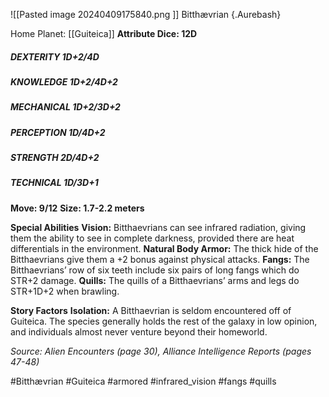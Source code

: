 ![[Pasted image 20240409175840.png ]]
Bitthævrian {.Aurebash}

Home Planet: [[Guiteica]]
**Attribute Dice: 12D**
##### DEXTERITY 1D+2/4D
##### KNOWLEDGE 1D+2/4D+2
##### MECHANICAL 1D+2/3D+2
##### PERCEPTION 1D/4D+2
##### STRENGTH 2D/4D+2
##### TECHNICAL 1D/3D+1
**Move: 9/12**
**Size: 1.7-2.2 meters**

**Special Abilities**
**Vision:** Bitthaevrians can see infrared radiation, giving them the ability to see in complete darkness, provided there are heat differentials in the environment.
**Natural Body Armor:** The thick hide of the Bitthaevrians give them a +2 bonus against physical attacks.
**Fangs:** The Bitthaevrians’ row of six teeth include six pairs of long fangs which do STR+2 damage.
**Quills:** The quills of a Bitthaevrians’ arms and legs do STR+1D+2 when brawling.


**Story Factors**
**Isolation:** A Bitthaevrian is seldom encountered off of Guiteica. The species generally holds the rest of the galaxy in low opinion, and individuals almost never venture beyond their homeworld.

*Source: Alien Encounters (page 30), Alliance Intelligence Reports (pages 47-48)*

#Bitthævrian #Guiteica #armored #infrared_vision #fangs #quills 


